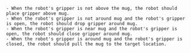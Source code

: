 
    - When the robot's gripper is not above the mug, the robot should place gripper above mug.
    - When the robot's gripper is not around mug and the robot's gripper is open, the robot should drop gripper around mug.
    - When the robot's gripper is near mug and the robot's gripper is open, the robot should close gripper around mug.
    - When the robot's gripper is around mug and the robot's gripper is closed, the robot should pull the mug to the target location.